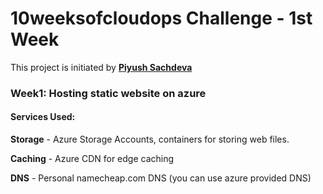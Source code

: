 # 10weeksofcloudops Challenge - 1st Week
This project is initiated by [**Piyush Sachdeva**](https://www.linkedin.com/in/piyush-sachdeva/)

### Week1: Hosting static website on azure

#### Services Used:

**Storage** - Azure Storage Accounts, containers for storing web files.

**Caching** - Azure CDN for edge caching

**DNS** - Personal namecheap.com DNS (you can use azure provided DNS)
